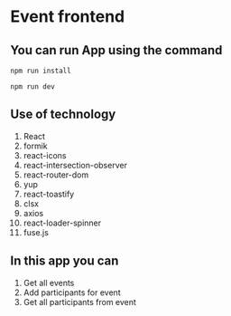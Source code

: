# Event frontend

## You can run App using the command

`npm run install`

`npm run dev`

## Use of technology

1. React
2. formik
3. react-icons
4. react-intersection-observer
5. react-router-dom
6. yup
7. react-toastify
8. clsx
9. axios
10. react-loader-spinner
11. fuse.js

## In this app you can

1. Get all events
2. Add participants for event
3. Get all participants from event
